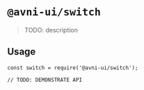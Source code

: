 # `@avni-ui/switch`

> TODO: description

## Usage

```
const switch = require('@avni-ui/switch');

// TODO: DEMONSTRATE API
```

